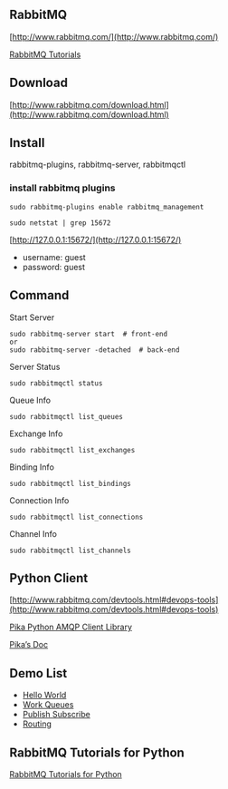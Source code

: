 ## RabbitMQ

[http://www.rabbitmq.com/](http://www.rabbitmq.com/)

[RabbitMQ Tutorials](http://www.rabbitmq.com/getstarted.html)


## Download

[http://www.rabbitmq.com/download.html](http://www.rabbitmq.com/download.html)


## Install

rabbitmq-plugins, rabbitmq-server, rabbitmqctl


### install rabbitmq plugins

```
sudo rabbitmq-plugins enable rabbitmq_management
```

```
sudo netstat | grep 15672
```

[http://127.0.0.1:15672/](http://127.0.0.1:15672/)

- username: guest
- password: guest


## Command

Start Server
```
sudo rabbitmq-server start  # front-end
or
sudo rabbitmq-server -detached  # back-end
```

Server Status
```
sudo rabbitmqctl status
```

Queue Info
```
sudo rabbitmqctl list_queues
```

Exchange Info
```
sudo rabbitmqctl list_exchanges
```

Binding Info
```
sudo rabbitmqctl list_bindings
```

Connection Info
```
sudo rabbitmqctl list_connections
```

Channel Info
```
sudo rabbitmqctl list_channels
```


## Python Client

[http://www.rabbitmq.com/devtools.html#devops-tools](http://www.rabbitmq.com/devtools.html#devops-tools)

[Pika Python AMQP Client Library](https://pypi.python.org/pypi/pika)

[Pika’s Doc](https://pika.readthedocs.org)


## Demo List

- [Hello World](./demo/Hello%20World)
- [Work Queues](./demo/Work%20Queues)
- [Publish Subscribe](./demo/Publish%20Subscribe)
- [Routing](./demo/Routing)


## RabbitMQ Tutorials for Python

[RabbitMQ Tutorials for Python](http://www.rabbitmq.com/tutorials/tutorial-one-python.html)
